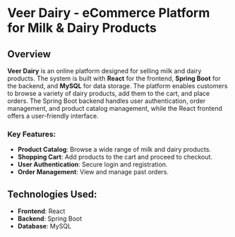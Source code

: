 # Veer Dairy - eCommerce Platform for Milk & Dairy Products

## Overview

**Veer Dairy** is an online platform designed for selling milk and dairy products. The system is built with **React** for the frontend, **Spring Boot** for the backend, and **MySQL** for data storage. The platform enables customers to browse a variety of dairy products, add them to the cart, and place orders. The Spring Boot backend handles user authentication, order management, and product catalog management, while the React frontend offers a user-friendly interface.

### Key Features:
- **Product Catalog**: Browse a wide range of milk and dairy products.
- **Shopping Cart**: Add products to the cart and proceed to checkout.
- **User Authentication**: Secure login and registration.
- **Order Management**: View and manage past orders.

## Technologies Used:
- **Frontend**: React
- **Backend**: Spring Boot
- **Database**: MySQL


